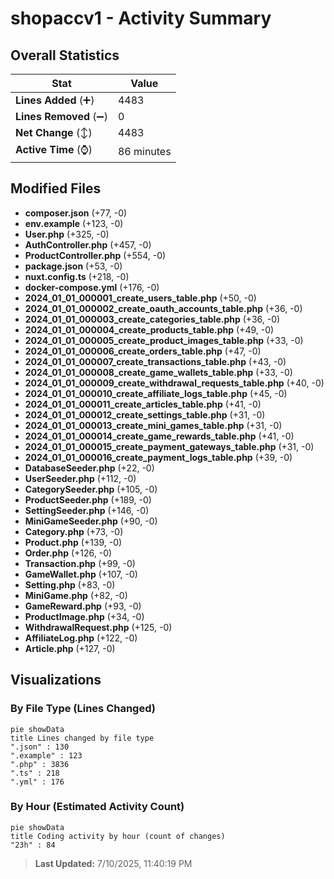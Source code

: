 # shopaccv1 - Activity Summary 

## Overall Statistics

| Stat                   | Value                                                             |
| ---------------------- | ----------------------------------------------------------------- |
| **Lines Added** (➕)   | 4483                                          |
| **Lines Removed** (➖) | 0                                        |
| **Net Change** (↕)    | 4483                |
| **Active Time** (⌚)   | 86 minutes |


## Modified Files
- **composer.json** (+77, -0)
- **env.example** (+123, -0)
- **User.php** (+325, -0)
- **AuthController.php** (+457, -0)
- **ProductController.php** (+554, -0)
- **package.json** (+53, -0)
- **nuxt.config.ts** (+218, -0)
- **docker-compose.yml** (+176, -0)
- **2024_01_01_000001_create_users_table.php** (+50, -0)
- **2024_01_01_000002_create_oauth_accounts_table.php** (+36, -0)
- **2024_01_01_000003_create_categories_table.php** (+36, -0)
- **2024_01_01_000004_create_products_table.php** (+49, -0)
- **2024_01_01_000005_create_product_images_table.php** (+33, -0)
- **2024_01_01_000006_create_orders_table.php** (+47, -0)
- **2024_01_01_000007_create_transactions_table.php** (+43, -0)
- **2024_01_01_000008_create_game_wallets_table.php** (+33, -0)
- **2024_01_01_000009_create_withdrawal_requests_table.php** (+40, -0)
- **2024_01_01_000010_create_affiliate_logs_table.php** (+45, -0)
- **2024_01_01_000011_create_articles_table.php** (+41, -0)
- **2024_01_01_000012_create_settings_table.php** (+31, -0)
- **2024_01_01_000013_create_mini_games_table.php** (+31, -0)
- **2024_01_01_000014_create_game_rewards_table.php** (+41, -0)
- **2024_01_01_000015_create_payment_gateways_table.php** (+31, -0)
- **2024_01_01_000016_create_payment_logs_table.php** (+39, -0)
- **DatabaseSeeder.php** (+22, -0)
- **UserSeeder.php** (+112, -0)
- **CategorySeeder.php** (+105, -0)
- **ProductSeeder.php** (+189, -0)
- **SettingSeeder.php** (+146, -0)
- **MiniGameSeeder.php** (+90, -0)
- **Category.php** (+73, -0)
- **Product.php** (+139, -0)
- **Order.php** (+126, -0)
- **Transaction.php** (+99, -0)
- **GameWallet.php** (+107, -0)
- **Setting.php** (+83, -0)
- **MiniGame.php** (+82, -0)
- **GameReward.php** (+93, -0)
- **ProductImage.php** (+34, -0)
- **WithdrawalRequest.php** (+125, -0)
- **AffiliateLog.php** (+122, -0)
- **Article.php** (+127, -0)

## Visualizations

### By File Type (Lines Changed)

```mermaid
pie showData
title Lines changed by file type
".json" : 130
".example" : 123
".php" : 3836
".ts" : 218
".yml" : 176
```

### By Hour (Estimated Activity Count)

```mermaid
pie showData
title Coding activity by hour (count of changes)
"23h" : 84
```


> **Last Updated:** 7/10/2025, 11:40:19 PM